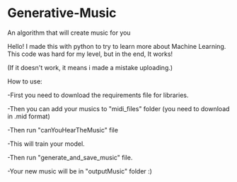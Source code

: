 # Generative-Music
An algorithm that will create music for you

Hello! I made this with python to try to learn more about Machine Learning. 
This code was hard for my level, but in the end, It works! 

(If it doesn't work, it means i made a mistake uploading.)

How to use:

-First you need to download the requirements file for libraries.

-Then you can add your musics to "midi_files" folder (you need to download in .mid format) 

-Then run "canYouHearTheMusic" file

-This will train your model.

-Then run "generate_and_save_music" file.

-Your new music will be in "outputMusic" folder :) 
